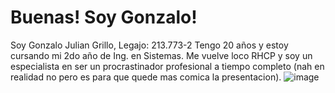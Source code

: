# Buenas! Soy Gonzalo!
Soy Gonzalo Julian Grillo, Legajo: 213.773-2
Tengo 20 años y estoy cursando mi 2do año de Ing. en Sistemas. Me vuelve loco RHCP y soy un especialista en ser un procrastinador profesional a tiempo completo (nah en realidad no pero es para que quede mas comica la presentacion). 
![image](https://github.com/pdepjm/2024-tp0-presentacion-gonzgrillo/assets/164804644/a5ac0320-fd11-478d-a31c-58834acb51a2)
